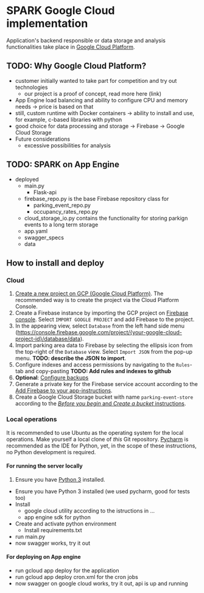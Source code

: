 # SPARK Google Cloud implementation
Application's backend responsible or data storage and analysis functionalities take place in [Google Cloud Platform](http://cloud.google.com). 

## TODO: Why Google Cloud Platform?
- customer initially wanted to take part for competition and try out technologies
	- our project is a proof of concept, read more here (link)
- App Engine load balancing and ability to configure CPU and memory needs -> price is based on that
- still, custom runtime with Docker containers -> ability to install and use, for example, c-based libraries with python
- good choice for data processing and storage
	-> Firebase
	-> Google Cloud Storage
- Future considerations
	- excessive possibilities for analysis

## TODO: SPARK on App Engine
- deployed
	- main.py
		- Flask-api
	- firebase_repo.py is the base Firebase repository class for
		- parking_event_repo.py
		- occupancy_rates_repo.py
	- cloud_storage_io.py contains the functionality for storing parkign events to a long term storage
	- app.yaml
	- swagger_specs
	- data

## How to install and deploy
### Cloud
1. [Create a new project on GCP (Google Cloud Platform)](https://cloud.google.com/resource-manager/docs/creating-project). The recommended way is to create the project via the Cloud Platform Console.
2. Create a Firebase instance by importing the GCP project on [Firebase console](https://console.firebase.google.com/). Select `IMPORT GOOGLE PROJECT` and add Firebase to the project.
  1. In the appearing view, select `Database` from the left hand side menu (https://console.firebase.google.com/project/{your-google-cloud-project-id}/database/data).
  2. Import parking area data to Firebase by selecting the ellipsis icon from the top-right of the `Database` view. Select `Import JSON` from the pop-up menu. **TODO: describe the JSON to import**.
  3. Configure indexes and access permissions by navigating to the `Rules`-tab and copy-pasting **TODO: Add rules and indexes to github**
  4. **Optional**: [Configure backups](https://firebase.google.com/docs/database/ios/backups)
  5. Generate a private key for the Firebase service account according to the [Add Firebase to your app-instructions](https://firebase.google.com/docs/admin/setup).
3. Create a Google Cloud Storage bucket with name `parking-event-store` according to the [*Before you begin* and *Create a bucket* instructions](https://cloud.google.com/storage/docs/quickstart-console).

### Local operations
It is recommended to use Ubuntu as the operating system for the local operations. Make yourself a local clone of *this* Git repository. [Pycharm](https://www.jetbrains.com/pycharm/) is recommended as the IDE for Python, yet, in the scope of these instructions, no Python development is required.

#### For running the server locally
1. Ensure you have [Python 3](https://www.python.org/download/releases/3.0/) installed.
- Ensure you have Python 3 installed (we used pycharm, good for tests too)
- Install
	- google cloud utility according to the istructions in ...
	- app engine sdk for python
- Create and activate python environment
	- Install requirements.txt
- run main.py
- now swagger works, try it out

#### For deploying on App engine
- run gcloud app deploy for the application
- run gcloud app deploy cron.xml for the cron jobs
- now swagger on google cloud works, try it out, api is up and running
